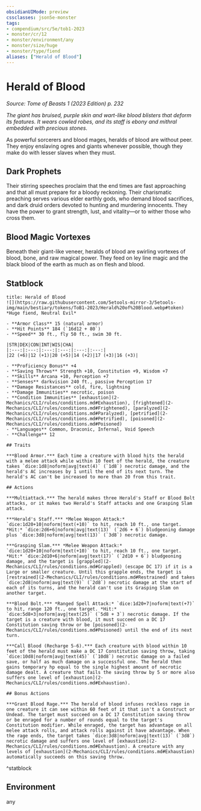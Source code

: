 ```yaml
---
obsidianUIMode: preview
cssclasses: json5e-monster
tags:
- compendium/src/5e/tob1-2023
- monster/cr/12
- monster/environment/any
- monster/size/huge
- monster/type/fiend
aliases: ["Herald of Blood"]
---
```

# Herald of Blood
*Source: Tome of Beasts 1 (2023 Edition) p. 232*  

*The giant has bruised, purple skin and wart-like blood blisters that deform its features. It wears cowled robes, and its staff is ebony and mithral embedded with precious stones.*

As powerful sorcerers and blood mages, heralds of blood are without peer. They enjoy enslaving ogres and giants whenever possible, though they make do with lesser slaves when they must.

## Dark Prophets

Their stirring speeches proclaim that the end times are fast approaching and that all must prepare for a bloody reckoning. Their charismatic preaching serves various elder earthly gods, who demand blood sacrifices, and dark druid orders devoted to hunting and murdering innocents. They have the power to grant strength, lust, and vitality—or to wither those who cross them.

## Blood Magic Vortexes

Beneath their giant-like veneer, heralds of blood are swirling vortexes of blood, bone, and raw magical power. They feed on ley line magic and the black blood of the earth as much as on flesh and blood.

## Statblock

```ad-statblock
title: Herald of Blood
![](https://raw.githubusercontent.com/5etools-mirror-3/5etools-img/main/bestiary/tokens/ToB1-2023/Herald%20of%20Blood.webp#token)
*Huge fiend, Neutral Evil*

- **Armor Class** 15 (natural armor)
- **Hit Points** 184 (`16d12 + 80`)
- **Speed** 30 ft., fly 50 ft., swim 30 ft.

|STR|DEX|CON|INT|WIS|CHA|
|:---:|:---:|:---:|:---:|:---:|:---:|
|22 (+6)|12 (+1)|20 (+5)|14 (+2)|17 (+3)|16 (+3)|

- **Proficiency Bonus** +4
- **Saving Throws** Strength +10, Constitution +9, Wisdom +7
- **Skills** Arcana +10, Perception +7
- **Senses** darkvision 240 ft., passive Perception 17
- **Damage Resistances** cold, fire, lightning
- **Damage Immunities** necrotic, poison
- **Condition Immunities** [exhaustion](2-Mechanics/CLI/rules/conditions.md#Exhaustion), [frightened](2-Mechanics/CLI/rules/conditions.md#Frightened), [paralyzed](2-Mechanics/CLI/rules/conditions.md#Paralyzed), [petrified](2-Mechanics/CLI/rules/conditions.md#Petrified), [poisoned](2-Mechanics/CLI/rules/conditions.md#Poisoned)
- **Languages** Common, Draconic, Infernal, Void Speech
- **Challenge** 12

## Traits

***Blood Armor.*** Each time a creature with blood hits the herald with a melee attack while within 10 feet of the herald, the creature takes `dice:1d8|noform|avg|text(4)` (`1d8`) necrotic damage, and the herald's AC increases by 1 until the end of its next turn. The herald's AC can't be increased to more than 20 from this trait.

## Actions

***Multiattack.*** The herald makes three Herald's Staff or Blood Bolt attacks, or it makes two Herald's Staff attacks and one Grasping Slam attack.

***Herald's Staff.*** *Melee Weapon Attack:* `dice:1d20+10|noform|text(+10)` to hit, reach 10 ft., one target. *Hit:* `dice:2d6+6|noform|avg|text(13)` (`2d6 + 6`) bludgeoning damage plus `dice:3d8|noform|avg|text(13)` (`3d8`) necrotic damage.

***Grasping Slam.*** *Melee Weapon Attack:* `dice:1d20+10|noform|text(+10)` to hit, reach 10 ft., one target. *Hit:* `dice:2d10+6|noform|avg|text(17)` (`2d10 + 6`) bludgeoning damage, and the target is [grappled](2-Mechanics/CLI/rules/conditions.md#Grappled) (escape DC 17) if it is a Large or smaller creature. Until this grapple ends, the target is [restrained](2-Mechanics/CLI/rules/conditions.md#Restrained) and takes `dice:2d8|noform|avg|text(9)` (`2d8`) necrotic damage at the start of each of its turns, and the herald can't use its Grasping Slam on another target.

***Blood Bolt.*** *Ranged Spell Attack:* `dice:1d20+7|noform|text(+7)` to hit, range 120 ft., one target. *Hit:* `dice:5d8+3|noform|avg|text(25)` (`5d8 + 3`) necrotic damage. If the target is a creature with blood, it must succeed on a DC 17 Constitution saving throw or be [poisoned](2-Mechanics/CLI/rules/conditions.md#Poisoned) until the end of its next turn.

***Call Blood (Recharge 5-6).*** Each creature with blood within 10 feet of the herald must make a DC 17 Constitution saving throw, taking `dice:10d8|noform|avg|text(45)` (`10d8`) necrotic damage on a failed save, or half as much damage on a successful one. The herald then gains temporary hp equal to the single highest amount of necrotic damage dealt. A creature that fails the saving throw by 5 or more also suffers one level of [exhaustion](2-Mechanics/CLI/rules/conditions.md#Exhaustion).

## Bonus Actions

***Grant Blood Rage.*** The herald of blood infuses reckless rage in one creature it can see within 60 feet of it that isn't a Construct or Undead. The target must succeed on a DC 17 Constitution saving throw or be enraged for a number of rounds equal to the target's Constitution modifier. While enraged, the target has advantage on all melee attack rolls, and attack rolls against it have advantage. When the rage ends, the target takes `dice:3d8|noform|avg|text(13)` (`3d8`) necrotic damage and suffers one level of [exhaustion](2-Mechanics/CLI/rules/conditions.md#Exhaustion). A creature with any levels of [exhaustion](2-Mechanics/CLI/rules/conditions.md#Exhaustion) automatically succeeds on this saving throw.
```
^statblock

## Environment

any
